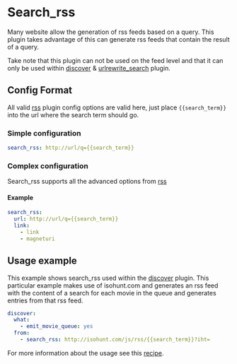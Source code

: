 # Search_rss
Many website allow the generation of rss feeds based on a query. This plugin takes advantage of this can generate rss feeds that contain the result of a query.

Take note that this plugin can not be used on the feed level and that it can only be used within [discover](/Plugins/discover) & [urlrewrite_search](/Plugins/urlrewrite_search) plugin.

## Config Format
All valid [rss](/Plugins/rss) plugin config options are valid here, just place ` {{search_term}} ` into the url where the search term should go.

### Simple configuration

```yaml
search_rss: http://url/q={{search_term}}
```

### Complex configuration
Search_rss supports all the advanced options from [rss](/Plugins/rss)

#### Example
```yaml
search_rss:
  url: http://url/q={{search_term}}
  link:
    - link
    - magneturi
```

## Usage example
This example shows search_rss used within the [discover](/Plugins/discover) plugin. This particular example makes use of isohunt.com and generates an rss feed with the content of a search for each movie in the queue and generates entries from that rss feed. 

```yaml
discover:
  what:
    - emit_movie_queue: yes
  from:
    - search_rss: http://isohunt.com/js/rss/{{search_term}}?iht=
```

For more information about the usage see this [recipe](/Cookbook/Movies/discoverfeed).
